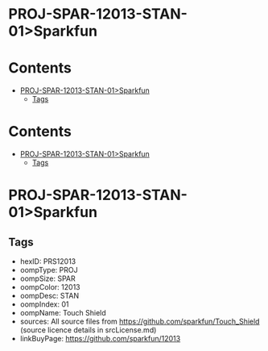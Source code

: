 
PROJ-SPAR-12013-STAN-01>Sparkfun
================================

Contents
========

* [PROJ-SPAR-12013-STAN-01>Sparkfun](#proj-spar-12013-stan-01sparkfun)
	* [Tags](#tags)

Contents
========

* [PROJ-SPAR-12013-STAN-01>Sparkfun](#proj-spar-12013-stan-01sparkfun)
	* [Tags](#tags)

# PROJ-SPAR-12013-STAN-01>Sparkfun

## Tags

- hexID: PRS12013
- oompType: PROJ
- oompSize: SPAR
- oompColor: 12013
- oompDesc: STAN
- oompIndex: 01
- oompName: Touch Shield
- sources: All source files from https://github.com/sparkfun/Touch_Shield (source licence details in srcLicense.md)
- linkBuyPage: https://github.com/sparkfun/12013
